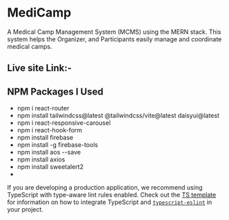 # MediCamp
A Medical Camp Management System (MCMS) using the MERN stack. This system helps the Organizer, and Participants easily manage and coordinate medical camps.


## Live site Link:-



## NPM Packages I Used
- npm i react-router
- npm install tailwindcss@latest @tailwindcss/vite@latest daisyui@latest
- npm i react-responsive-carousel
- npm i react-hook-form
- npm install firebase
- npm install -g firebase-tools
- npm install aos --save
- npm install axios
- npm install sweetalert2
- 



If you are developing a production application, we recommend using TypeScript with type-aware lint rules enabled. Check out the [TS template](https://github.com/vitejs/vite/tree/main/packages/create-vite/template-react-ts) for information on how to integrate TypeScript and [`typescript-eslint`](https://typescript-eslint.io) in your project.
